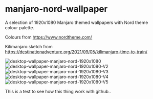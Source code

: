 # manjaro-nord-wallpaper
A selection of 1920x1080 Manjaro themed wallpapers with Nord theme colour palette.

Colours from https://www.nordtheme.com/

Kilimanjaro sketch from https://destinationadventure.org/2021/09/05/kilimanjaro-time-to-train/

![desktop-wallpaper-manjaro-nord-1920x1080](https://user-images.githubusercontent.com/53296399/162209699-973b3d3e-753f-4983-812d-821e04fefe63.png)
![desktop-wallpaper-manjaro-nord-1920x1080-V2](https://user-images.githubusercontent.com/53296399/161989188-46e41251-e4d6-400f-afd7-e9dd9202bbeb.png)
![desktop-wallpaper-manjaro-nord-1920x1080-V3](https://user-images.githubusercontent.com/53296399/162203017-12f967c0-95ac-4962-813b-a9e0b66ad7a1.png)
![desktop-wallpaper-manjaro-nord-1920x1080-V4](https://user-images.githubusercontent.com/53296399/162206583-e843bcf9-d313-43b1-bcfc-96a84f979bb5.png)
![desktop-wallpaper-manjaro-nord-1920x1080-V5](https://user-images.githubusercontent.com/53296399/162208728-c0d375b5-6e8f-43a8-85eb-d047f5817741.png)

This is a test to see how this thing work with github..
